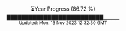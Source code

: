 <p align="center">
⏳Year Progress (86.72 %) <br>
██████████████████████████▁▁▁▁ <br>
<sub>Updated: Mon, 13 Nov 2023 12:32:30 GMT</sub>
</p>

